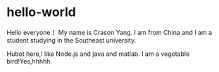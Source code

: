 # hello-world 

Hello everyone！
My name is Crason Yang. I am from China and I am a student studying in the Southeast university.

Hubot here,I like Node.js and java and matlab.
I am a vegetable bird!Yes,hhhhh.
